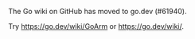 The Go wiki on GitHub has moved to go.dev (#61940).

Try <https://go.dev/wiki/GoArm> or <https://go.dev/wiki/>.

